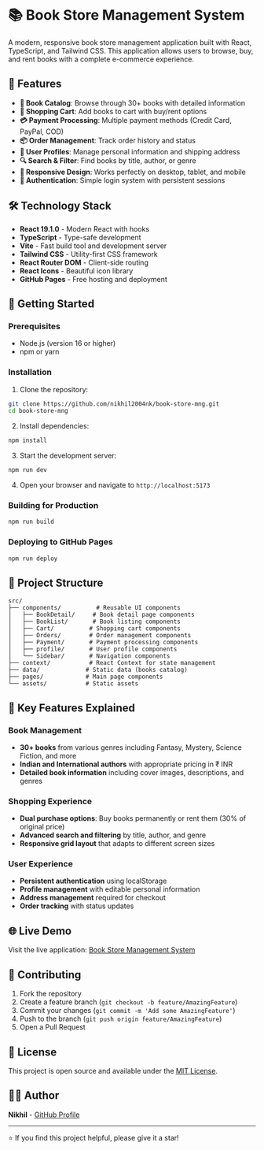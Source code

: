 # 📚 Book Store Management System

A modern, responsive book store management application built with React, TypeScript, and Tailwind CSS. This application allows users to browse, buy, and rent books with a complete e-commerce experience.

## 🌟 Features

- **📖 Book Catalog**: Browse through 30+ books with detailed information
- **🛒 Shopping Cart**: Add books to cart with buy/rent options
- **💳 Payment Processing**: Multiple payment methods (Credit Card, PayPal, COD)
- **📦 Order Management**: Track order history and status
- **👤 User Profiles**: Manage personal information and shipping address
- **🔍 Search & Filter**: Find books by title, author, or genre
- **📱 Responsive Design**: Works perfectly on desktop, tablet, and mobile
- **🔐 Authentication**: Simple login system with persistent sessions

## 🛠️ Technology Stack

- **React 19.1.0** - Modern React with hooks
- **TypeScript** - Type-safe development
- **Vite** - Fast build tool and development server
- **Tailwind CSS** - Utility-first CSS framework
- **React Router DOM** - Client-side routing
- **React Icons** - Beautiful icon library
- **GitHub Pages** - Free hosting and deployment

## 🚀 Getting Started

### Prerequisites

- Node.js (version 16 or higher)
- npm or yarn

### Installation

1. Clone the repository:
```bash
git clone https://github.com/nikhil2004nk/book-store-mng.git
cd book-store-mng
```

2. Install dependencies:
```bash
npm install
```

3. Start the development server:
```bash
npm run dev
```

4. Open your browser and navigate to `http://localhost:5173`

### Building for Production

```bash
npm run build
```

### Deploying to GitHub Pages

```bash
npm run deploy
```

## 📁 Project Structure

```
src/
├── components/          # Reusable UI components
│   ├── BookDetail/     # Book detail page components
│   ├── BookList/       # Book listing components
│   ├── Cart/          # Shopping cart components
│   ├── Orders/        # Order management components
│   ├── Payment/       # Payment processing components
│   ├── profile/       # User profile components
│   └── Sidebar/       # Navigation components
├── context/           # React Context for state management
├── data/             # Static data (books catalog)
├── pages/            # Main page components
└── assets/           # Static assets
```

## 🎨 Key Features Explained

### Book Management
- **30+ books** from various genres including Fantasy, Mystery, Science Fiction, and more
- **Indian and International authors** with appropriate pricing in ₹ INR
- **Detailed book information** including cover images, descriptions, and genres

### Shopping Experience
- **Dual purchase options**: Buy books permanently or rent them (30% of original price)
- **Advanced search and filtering** by title, author, and genre
- **Responsive grid layout** that adapts to different screen sizes

### User Experience
- **Persistent authentication** using localStorage
- **Profile management** with editable personal information
- **Address management** required for checkout
- **Order tracking** with status updates

## 🌐 Live Demo

Visit the live application: [Book Store Management System](https://nikhil2004nk.github.io/book-store-mng)

## 🤝 Contributing

1. Fork the repository
2. Create a feature branch (`git checkout -b feature/AmazingFeature`)
3. Commit your changes (`git commit -m 'Add some AmazingFeature'`)
4. Push to the branch (`git push origin feature/AmazingFeature`)
5. Open a Pull Request

## 📝 License

This project is open source and available under the [MIT License](LICENSE).

## 👨‍💻 Author

**Nikhil** - [GitHub Profile](https://github.com/nikhil2004nk)

---

⭐ If you find this project helpful, please give it a star!
